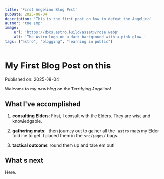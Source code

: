 ```yaml
---
title: 'First Angelino Blog Post'
pubDate: 2025-08-04
description: 'This is the first post on how to defeat the Angelino'
author: 'the Imp'
image:
    url: 'https://docs.astro.build/assets/rose.webp'
    alt: 'The Astro logo on a dark background with a pink glow.'
tags: ["astro", "blogging", "learning in public"]
---
```

# My First Blog Post on this

Published on: 2025-08-04

Welcome to my _new blog_ on the Terrifying Angelino!

## What I've accomplished

1. **consulting Elders**: First, I consult with the Elders. They are wise and knowledgable.

2. **gathering mats**: I then journey out to gather all the `.astro` mats my Elder told me to get. I placed them in the `src/pages/` bags.

3. **tactical outcome**: round them up and take em out!

## What's next

Here.